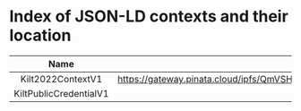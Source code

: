 # Index of JSON-LD contexts and their location

|          Name          |                                     Location                                     |
| :--------------------: | :------------------------------------------------------------------------------: |
|   Kilt2022ContextV1    | https://gateway.pinata.cloud/ipfs/QmVSHnzPte7zk5KDfQpxEb7Fb4ZKEWmeLSugQYYeTXGmw5 |
| KiltPublicCredentialV1 |                                       TBD                                        |